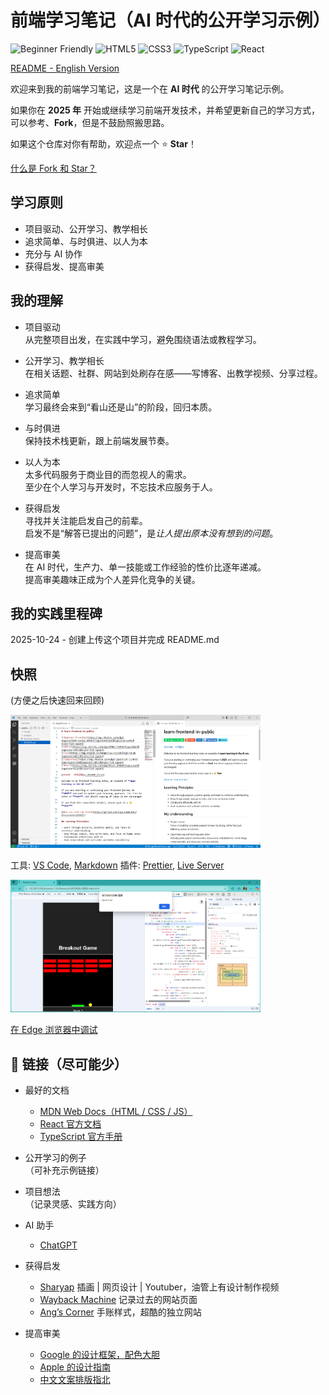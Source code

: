 # 前端学习笔记（AI 时代的公开学习示例）

![Beginner Friendly](https://img.shields.io/badge/Beginner%20Friendly-00C853?logo=handshake&logoColor=white&style=flat-square)
![HTML5](https://img.shields.io/badge/HTML5-E34F26?logo=html5&logoColor=white&style=flat-square)
![CSS3](https://img.shields.io/badge/CSS3-1572B6?logo=css3&logoColor=white&style=flat-square)
![TypeScript](https://img.shields.io/badge/TypeScript-3178C6?logo=typescript&logoColor=white&style=flat-square)
![React](https://img.shields.io/badge/React-61DAFB?logo=react&logoColor=black&style=flat-square)

[README - English Version](./README.md)

欢迎来到我的前端学习笔记，这是一个在 **AI 时代** 的公开学习笔记示例。

如果你在 **2025 年** 开始或继续学习前端开发技术，并希望更新自己的学习方式，可以参考、**Fork**，但是不鼓励照搬思路。

如果这个仓库对你有帮助，欢迎点一个 ⭐️ **Star**！

[什么是 Fork 和 Star？](https://www.cnblogs.com/bibi-feiniaoyuan/p/9519467.html)

## 学习原则

- 项目驱动、公开学习、教学相长
- 追求简单、与时俱进、以人为本
- 充分与 AI 协作
- 获得启发、提高审美

## 我的理解

- 项目驱动  
  从完整项目出发，在实践中学习，避免围绕语法或教程学习。

- 公开学习、教学相长  
  在相关话题、社群、网站到处刷存在感——写博客、出教学视频、分享过程。

- 追求简单  
  学习最终会来到“看山还是山”的阶段，回归本质。

- 与时俱进  
  保持技术栈更新，跟上前端发展节奏。

- 以人为本  
  太多代码服务于商业目的而忽视人的需求。  
  至少在个人学习与开发时，不忘技术应服务于人。

- 获得启发  
  寻找并关注能启发自己的前辈。  
  启发不是“解答已提出的问题”，是*让人提出原本没有想到的问题*。

- 提高审美  
  在 AI 时代，生产力、单一技能或工作经验的性价比逐年递减。  
  提高审美趣味正成为个人差异化竞争的关键。

## 我的实践里程碑

2025-10-24 - 创建上传这个项目并完成 README.md

## 快照

(方便之后快速回来回顾)

<img src="./images/vscode screenshot.png" alt="VS code Screenshot" width="400">

工具: [VS Code](https://code.visualstudio.com/), [Markdown](https://www.markdownguide.org/basic-syntax/)
插件:
[Prettier](https://marketplace.visualstudio.com/items?itemName=esbenp.prettier-vscode), [Live Server](https://marketplace.visualstudio.com/items?itemName=ritwickdey.LiveServer)

<img src="./images/browser screenshot.png" alt="Browser Screenshot" width="400">

[在 Edge 浏览器中调试](https://learn.microsoft.com/en-us/microsoft-edge/devtools/javascript/)

## 🔗 链接（尽可能少）

- 最好的文档

  - [MDN Web Docs（HTML / CSS / JS）](https://developer.mozilla.org/)
  - [React 官方文档](https://react.dev/)
  - [TypeScript 官方手册](https://www.typescriptlang.org/docs/handbook/intro.html)

- 公开学习的例子  
  （可补充示例链接）

- 项目想法  
  （记录灵感、实践方向）

- AI 助手

  - [ChatGPT](https://chatgpt.com/)

- 获得启发

  - [Sharyap](https://www.sharyap.com/) 插画 | 网页设计 | Youtuber，油管上有设计制作视频
  - [Wayback Machine](https://web.archive.org/) 记录过去的网站页面
  - [Ang’s Corner](https://angs-corner.nekoweb.org/) 手账样式，超酷的独立网站

- 提高审美
  - [Google 的设计框架，配色大胆](https://m3.material.io/get-started)
  - [Apple 的设计指南](https://developer.apple.com/design/human-interface-guidelines/)
  - [中文文案排版指北](https://mazhuang.org/wiki/chinese-copywriting-guidelines/)
